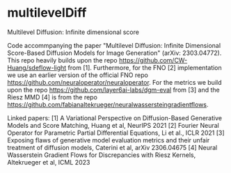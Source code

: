 # multilevelDiff
Multilevel Diffusion: Infinite dimensional score

Code accommpanying the paper "Multilevel Diffusion: Infinite Dimensional Score-Based Diffusion Models for Image Generation" (arXiv: 2303.04772).
This repo heavily builds upon the repo https://github.com/CW-Huang/sdeflow-light from [1]. Furthermore, for the FNO [2] implementation we use an 
earlier version of the official FNO repo https://github.com/neuraloperator/neuraloperator. For the metrics we build upon the repo https://github.com/layer6ai-labs/dgm-eval from [3] 
and the Riesz MMD [4] is from the repo https://github.com/fabianaltekrueger/neuralwassersteingradientflows.

Linked papers: 
[1] A Variational Perspective on Diffusion-Based Generative Models and Score Matching, Huang et al, NeurIPS 2021
[2] Fourier Neural Operator for Parametric Partial Differential Equations, Li et al., ICLR 2021
[3] Exposing flaws of generative model evaluation metrics and their unfair treatment of diffusion models, Caterini et al, arXiv 2306.04675
[4] Neural Wasserstein Gradient Flows for Discrepancies with Riesz Kernels, Altekrueger et al, ICML 2023
